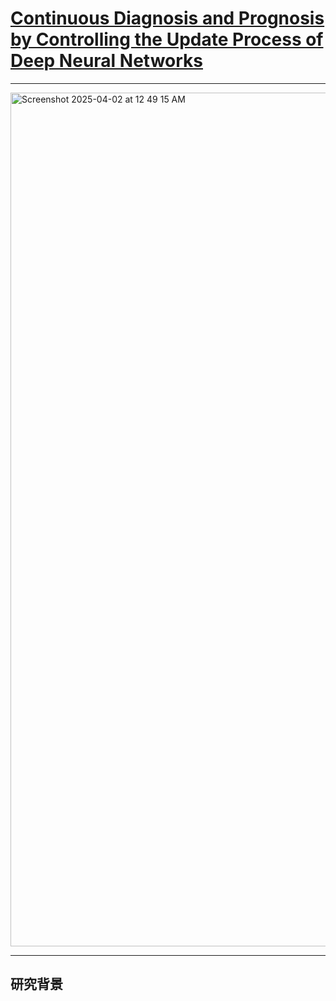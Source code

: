 
# [Continuous Diagnosis and Prognosis by Controlling the Update Process of Deep Neural Networks](https://arxiv.org/abs/2210.02719)

----

<img width="1366" alt="Screenshot 2025-04-02 at 12 49 15 AM" src="https://github.com/user-attachments/assets/28eb95ac-e4af-476c-8005-c3f0ba0b8a7b" />

-----

## **研究背景**
